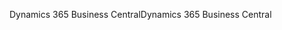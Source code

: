 <span data-ttu-id="bce79-101">Dynamics 365 Business Central</span><span class="sxs-lookup"><span data-stu-id="bce79-101">Dynamics 365 Business Central</span></span>
